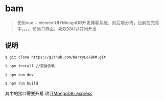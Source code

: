 # bam

> 使用vue + elementUI+MongoDB开发博客系统，前后端分离，目前在完善中。。。。仿简书界面，喜欢的可以共同开发

## 说明

``` bash
$ git clone https://github.com/HerryLo/BAM.git

$ npm install //安装依赖

$ npm run dev 

$ npm run build
```

其中的接口需要开启 项目[MongoDB+express](https://github.com/HerryLo/MongoDB_express)
